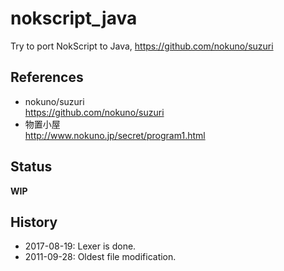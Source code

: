 ﻿# nokscript_java
Try to port NokScript to Java, https://github.com/nokuno/suzuri

## References  
* nokuno/suzuri  
https://github.com/nokuno/suzuri  
* 物置小屋  
http://www.nokuno.jp/secret/program1.html  

## Status  
**WIP**  

## History  
* 2017-08-19: Lexer is done.  
* 2011-09-28: Oldest file modification.  
